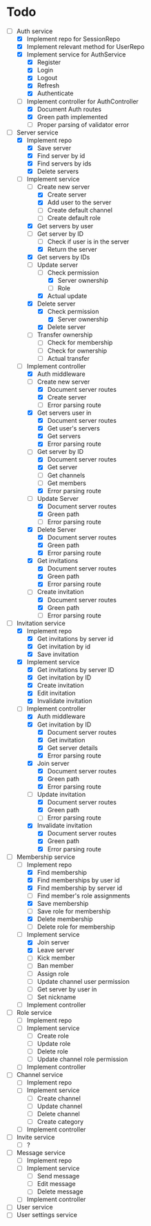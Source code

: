 # Todo
- [ ] Auth service
    - [x] Implement repo for SessionRepo
    - [x] Implement relevant method for UserRepo
    - [x] Implement service for AuthService
        - [x] Register
        - [x] Login
        - [x] Logout
        - [x] Refresh
        - [x] Authenticate
    - [ ] Implement controller for AuthController
        - [x] Document Auth routes
        - [x] Green path implemented
        - [ ] Proper parsing of validator error
- [ ] Server service
    - [x] Implement repo
        - [x] Save server
        - [x] Find server by id
        - [x] Find servers by ids
        - [x] Delete servers
    - [ ] Implement service
        - [ ] Create new server
            - [x] Create server
            - [x] Add user to the server
            - [ ] Create default channel
            - [ ] Create default role
        - [x] Get servers by user
        - [ ] Get server by ID
            - [ ] Check if user is in the server
            - [x] Return the server
        - [x] Get servers by IDs
        - [ ] Update server
            - [ ] Check permission
                - [x] Server ownership
                - [ ] Role
            - [x] Actual update
        - [x] Delete server
            - [x] Check permission
                - [x] Server ownership
            - [x] Delete server
        - [ ] Transfer ownership
            - [ ] Check for membership
            - [ ] Check for ownership
            - [ ] Actual transfer
    - [ ] Implement controller
        - [x] Auth middleware
        - [ ] Create new server
            - [x] Document server routes
            - [x] Create server
            - [ ] Error parsing route
        - [x] Get servers user in
            - [x] Document server routes
            - [x] Get user's servers
            - [x] Get servers
            - [x] Error parsing route
        - [ ] Get server by ID
            - [x] Document server routes
            - [x] Get server
            - [ ] Get channels
            - [ ] Get members
            - [x] Error parsing route
        - [ ] Update Server
            - [x] Document server routes
            - [x] Green path
            - [ ] Error parsing route
        - [x] Delete Server
            - [x] Document server routes
            - [x] Green path
            - [x] Error parsing route
        - [x] Get invitations
            - [x] Document server routes
            - [x] Green path
            - [x] Error parsing route
        - [ ] Create invitation
            - [x] Document server routes
            - [x] Green path
            - [ ] Error parsing route
- [ ] Invitation service
    - [x] Implement repo
        - [x] Get invitations by server id
        - [x] Get invitation by id
        - [x] Save invitation
    - [x] Implement service
        - [x] Get invitations by server ID
        - [x] Get invitation by ID
        - [x] Create invitation
        - [x] Edit invitation
        - [x] Invalidate invitation
    - [ ] Implement controller
        - [x] Auth middleware
        - [x] Get invitation by ID
            - [x] Document server routes
            - [x] Get invitation
            - [x] Get server details
            - [x] Error parsing route
        - [x] Join server
            - [x] Document server routes
            - [x] Green path
            - [x] Error parsing route
        - [ ] Update invitation
            - [x] Document server routes
            - [x] Green path
            - [ ] Error parsing route
        - [x] Invalidate invitation
            - [x] Document server routes
            - [x] Green path
            - [x] Error parsing route
- [ ] Membership service
    - [ ] Implement repo
        - [x] Find membership
        - [x] Find memberships by user id
        - [x] Find membership by server id
        - [ ] Find member's role assignments
        - [x] Save membership
        - [ ] Save role for membership
        - [x] Delete membership
        - [ ] Delete role for membership
    - [ ] Implement service
        - [x] Join server
        - [x] Leave server
        - [ ] Kick member
        - [ ] Ban member
        - [ ] Assign role
        - [ ] Update channel user permission
        - [ ] Get server by user in
        - [ ] Set nickname
    - [ ] Implement controller
- [ ] Role service
    - [ ] Implement repo
    - [ ] Implement service
        - [ ] Create role
        - [ ] Update role
        - [ ] Delete role
        - [ ] Update channel role permission
    - [ ] Implement controller
- [ ] Channel service
    - [ ] Implement repo
    - [ ] Implement service
        - [ ] Create channel
        - [ ] Update channel
        - [ ] Delete channel
        - [ ] Create category
    - [ ] Implement controller
- [ ] Invite service
    - [ ] ?
- [ ] Message service
    - [ ] Implement repo
    - [ ] Implement service
        - [ ] Send message
        - [ ] Edit message
        - [ ] Delete message
    - [ ] Implement controller
- [ ] User service
- [ ] User settings service
